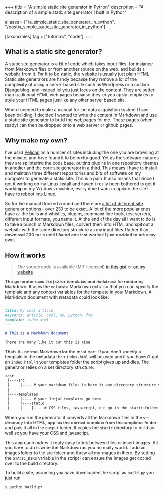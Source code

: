 +++
title = "A simple static site generator in Python"
description = "A description of a simple static site generator I built in Python"

aliases = ["/a_simple_static_site_generator_in_python", "/post/a_simple_static_site_generator_in_python"]

[taxonomies]
tag = ["tutorials", "code"]
+++

## What is a static site generator?

A static site generator is a bit of code which takes input files, for instance
from Markdown files or from another source on the web, and builds a website from
it. For it to be static, the website is usually just plain HTML. Static site
generators are handy because they remove a lot of the complexity of using a
server based site such as Wordpress or a custom Django blog, and instead let you
just focus on the content. They are better than traditional HTML web pages
because they let you apply templates to style your HTML pages just like any
other server based site.

When I needed to make a manual for the data acquisition system I have been
building, I decided I wanted to write the content in Markdown and use a static
site generator to build the web pages for me. These pages (when ready) can then
be dropped onto a web server or github pages.

## Why make my own?

I've used [Pelican](http://www.getpelican.com/) on a number of sites including
the one you are browsing at the minute, and have found it to be pretty good. Yet
as the software matures they are splintering the code base, putting plugins in
one repository, themes in another and the core site generator in a third. This
means I have to install and maintain three different repositories and bits of
software on my computer to generate a static site. This is a pain. It also means
that since I got it working on my Linux install and haven't really been bothered
to get it working on my Windows machine, every time I want to update the site I
have to reboot into Linux.

So for the manual I looked around and there are [a lot of different site
generator options](http://staticsitegenerators.net/) - over 230 to be exact. A
lot of the more popular ones have all the bells and whistles, plugins, command
line tools, test servers, different input formats, you name it. At the end of
the day all I want to do is to take a bunch of Markdown files, convert them into
HTML and spit out a website with the same directory structure as my input files.
Rather than download 230 tools until I found one that worked I just decided to
bake my own.

## How it works

> The source code is available (MIT licensed) [in this
> gist](https://gist.github.com/will-hart/9609188) or [on my
> website](/python-static-site-generator)

The generator uses `Jinja2` for templates and `Markdown2` for rendering
Markdown. It uses the `metadata` Markdown extra so that you can specify the
template and any context variables for the template in your Markdown. A Markdown
document with metadata could look like:

```markdown
---
title: My cool article
keywords: article, cool, my, python, ftw
template: index.html
---

# This is a Markdown document

There are many like it but this is mine
```

Thats it - normal Markdown for the most part. If you don't specify a template in
the metadata then `index.html` will be used and if you haven't got an
`index.html` in your templates folder the script gives up and dies. The
generator relies on a set directory structure:

```txt
root
 |----src
 |     |---- # your markdown files in here in any directory structure you like
 | 
 |----templates
 |     |---- # your Jinja2 templates go here
 |     |----static
 |     |    |---- # CSS files, javascript, etc go in the static folder
```

When you run the generator it converts all the Markdown files in the `src`
directory into HTML, applies the correct template from the templates folder and
puts it all in the `output` folder. It copies the `static` directory to build as
well so you have your CSS and javascript.

This approach makes it really easy to link between files or insert images. All
you have to do is write the Markdown as you normally would. I add an images
folder to the src folder and throw all my images in there. By setting the
`STATIC_DIRS` variable in the script I can ensure the images get copied over to
the build directory.

To build a site, assuming you have downloaded the script as `build.py` you just
run

```bash
$ python build.py
```
